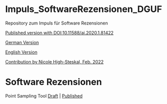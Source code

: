# Impuls_SoftwareRezensionen_DGUF

Repository zum Impuls für Software Rezensionen

[Published version with DOI:10.11588/ai.2020.1.81422](https://doi.org/10.11588/ai.2020.1.81422)

[German Version](https://research-squirrel-engineers.github.io/Impuls_SoftwareRezensionen_DGUF/Draft.html)

[English Version](https://research-squirrel-engineers.github.io/Impuls_SoftwareRezensionen_DGUF/Draft_EN.html)

[Contribution by Nicole High-Steskal, Feb. 2022](https://journals.ub.uni-heidelberg.de/index.php/arch-inf/article/view/89200/83611)

# Software Rezensionen

Point Sampling Tool [Draft](https://research-squirrel-engineers.github.io/DGUF_PointSamplingTool/Review_Draft.html) | [Published](https://dguf.de/fileadmin/AI/archinf-ev_thiery-etal.pdf)
